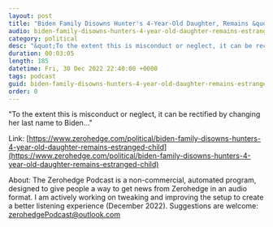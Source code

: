 ```yaml
---
layout: post
title: "Biden Family Disowns Hunter's 4-Year-Old Daughter, Remains &quot;Estranged From The Child&quot;"
audio: biden-family-disowns-hunters-4-year-old-daughter-remains-estranged-child-3
category: political
desc: "&quot;To the extent this is misconduct or neglect, it can be rectified by changing her last name to Biden...&quot;"
duration: 00:03:05
length: 185
datetime: Fri, 30 Dec 2022 22:40:00 +0000
tags: podcast
guid: biden-family-disowns-hunters-4-year-old-daughter-remains-estranged-child-0
order: 0
---
```

&quot;To the extent this is misconduct or neglect, it can be rectified by changing her last name to Biden...&quot;

Link: [https://www.zerohedge.com/political/biden-family-disowns-hunters-4-year-old-daughter-remains-estranged-child](https://www.zerohedge.com/political/biden-family-disowns-hunters-4-year-old-daughter-remains-estranged-child)

About: The Zerohedge Podcast is a non-commercial, automated program, designed to give people a way to get news from Zerohedge in an audio format.  I am actively working on tweaking and improving the setup to create a better listening experience (December 2022).  Suggestions are welcome: [zerohedgePodcast@outlook.com](mailto:zerohedgePodcast@outlook.com)